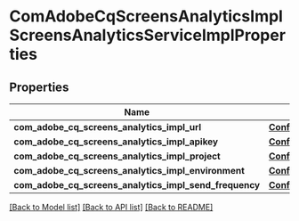 # ComAdobeCqScreensAnalyticsImplScreensAnalyticsServiceImplProperties

## Properties
Name | Type | Description | Notes
------------ | ------------- | ------------- | -------------
**com_adobe_cq_screens_analytics_impl_url** | [**ConfigNodePropertyString**](ConfigNodePropertyString.md) |  | [optional] 
**com_adobe_cq_screens_analytics_impl_apikey** | [**ConfigNodePropertyString**](ConfigNodePropertyString.md) |  | [optional] 
**com_adobe_cq_screens_analytics_impl_project** | [**ConfigNodePropertyString**](ConfigNodePropertyString.md) |  | [optional] 
**com_adobe_cq_screens_analytics_impl_environment** | [**ConfigNodePropertyDropDown**](ConfigNodePropertyDropDown.md) |  | [optional] 
**com_adobe_cq_screens_analytics_impl_send_frequency** | [**ConfigNodePropertyInteger**](ConfigNodePropertyInteger.md) |  | [optional] 

[[Back to Model list]](../README.md#documentation-for-models) [[Back to API list]](../README.md#documentation-for-api-endpoints) [[Back to README]](../README.md)


